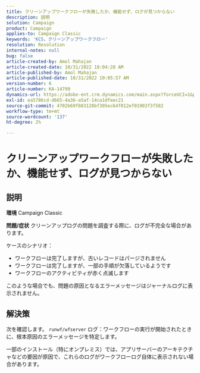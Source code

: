 ```yaml
---
title: クリーンアップワークフローが失敗したか、機能せず、ログが見つからない
description: 説明
solution: Campaign
product: Campaign
applies-to: Campaign Classic
keywords: 'KCS，クリーンアップワークフロー'
resolution: Resolution
internal-notes: null
bug: false
article-created-by: Amol Mahajan
article-created-date: 10/31/2022 10:04:28 AM
article-published-by: Amol Mahajan
article-published-date: 10/31/2022 10:05:57 AM
version-number: 6
article-number: KA-14799
dynamics-url: https://adobe-ent.crm.dynamics.com/main.aspx?forceUCI=1&pagetype=entityrecord&etn=knowledgearticle&id=271ea964-0359-ed11-9561-6045bd006079
exl-id: ea5786cd-d665-4a36-a5af-14ca1dfeec21
source-git-commit: 4702b69f883128bf305ec64f012ef01903f3f582
workflow-type: tm+mt
source-wordcount: '137'
ht-degree: 2%

---
```


# クリーンアップワークフローが失敗したか、機能せず、ログが見つからない

## 説明

<b>環境</b>
Campaign Classic


<b>問題/症状</b>
クリーンアップログの問題を調査する際に、ログが不完全な場合があります。

ケースのシナリオ：

- ワークフローは完了しますが、古いレコードはパージされません
- ワークフローは完了しますが、一部の手順が欠落しているようです
- ワークフローのアクティビティが赤く点滅します


このような場合でも、問題の原因となるエラーメッセージはジャーナルログに表示されません。


## 解決策


次を確認します。 `runwf/wfserver` ログ：ワークフローの実行が開始されたときに、根本原因のエラーメッセージを特定します。

一部のインストール（特にオンプレミス）では、アプリサーバーのアーキテクチャなどの要因が原因で、これらのログがワークフローログ自体に表示されない場合があります。
